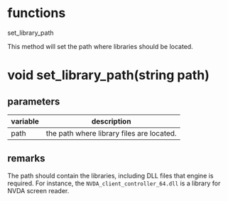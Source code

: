 # functions

set_library_path

This method will set the path where libraries should be located.

# void set_library_path(string path)

## parameters
variable | description
---|---
path | the path where library files are located.

## remarks

The path should contain the libraries, including DLL files that engine is required. For instance, the `NVDA_client_controller_64.dll` is a library for NVDA screen reader.